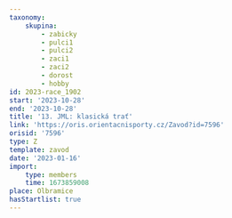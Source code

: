 ```yaml
---
taxonomy:
    skupina:
        - zabicky
        - pulci1
        - pulci2
        - zaci1
        - zaci2
        - dorost
        - hobby
id: 2023-race_1902
start: '2023-10-28'
end: '2023-10-28'
title: '13. JML: klasická trať'
link: 'https://oris.orientacnisporty.cz/Zavod?id=7596'
orisid: '7596'
type: Z
template: zavod
date: '2023-01-16'
import:
    type: members
    time: 1673859008
place: Olbramice
hasStartlist: true
---
```


